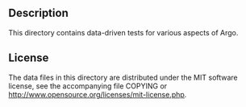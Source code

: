 Description
------------

This directory contains data-driven tests for various aspects of Argo.

License
--------

The data files in this directory are distributed under the MIT software
license, see the accompanying file COPYING or
http://www.opensource.org/licenses/mit-license.php.

